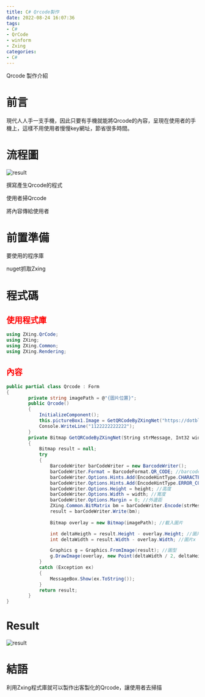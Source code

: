 ```yaml
---
title: C# Qrcode製作
date: 2022-08-24 16:07:36
tags: 
- C#
- QrCode
- winform
- Zxing
categories: 
- C#
---
```



Qrcode 製作介紹

# 前言
現代人人手一支手機，因此只要有手機就能將Qrcode的內容，呈現在使用者的手機上，這樣不用使用者慢慢key網址，節省很多時間。

# 流程圖

![result](../image/c_/qrcodemake_1.png "result")

撰寫產生Qrcode的程式

使用者掃Qrcode

將內容傳給使用者
<!--more-->
# 前置準備
要使用的程序庫

nuget抓取Zxing


# 程式碼


<h2 style="color:red">使用程式庫</h2>

```C#
using ZXing.QrCode;
using ZXing;
using ZXing.Common;
using ZXing.Rendering;
```

<h2 style="color:red">內容</h2>

```C#
public partial class Qrcode : Form
{        
        private string imagePath = @"{圖片位置}";
        public Qrcode()
        {
            InitializeComponent();
            this.pictureBox1.Image = GetQRCodeByZXingNet("https://dotblogs.com.tw/neil_coding", 200, 200);
            Console.WriteLine("1122222222222");
        }
        private Bitmap GetQRCodeByZXingNet(String strMessage, Int32 width, Int32 height)
        {
            Bitmap result = null;
            try
            {
                BarcodeWriter barCodeWriter = new BarcodeWriter();
                barCodeWriter.Format = BarcodeFormat.QR_CODE; //barcode格式
                barCodeWriter.Options.Hints.Add(EncodeHintType.CHARACTER_SET, "UTF-8");  //編碼字元utf-8
                barCodeWriter.Options.Hints.Add(EncodeHintType.ERROR_CORRECTION, ZXing.QrCode.Internal.ErrorCorrectionLevel.H); //錯誤校正等級
                barCodeWriter.Options.Height = height; //高度
                barCodeWriter.Options.Width = width; //寬度
                barCodeWriter.Options.Margin = 0; //外邊距
                ZXing.Common.BitMatrix bm = barCodeWriter.Encode(strMessage); //將訊息寫入
                result = barCodeWriter.Write(bm);
                
                Bitmap overlay = new Bitmap(imagePath); //載入圖片

                int deltaHeigth = result.Height - overlay.Height; //圖片y
                int deltaWidth = result.Width - overlay.Width; //圖片x

                Graphics g = Graphics.FromImage(result); //圖型
                g.DrawImage(overlay, new Point(deltaWidth / 2, deltaHeigth / 2)); //畫出圖片
            }
            catch (Exception ex)
            {
                MessageBox.Show(ex.ToString());
            }
            return result;
        }
}
```

# Result

![result](../image/c_/qrcodemake_2.png "result")

# 結語
利用Zxing程式庫就可以製作出客製化的Qrcode，讓使用者去掃描